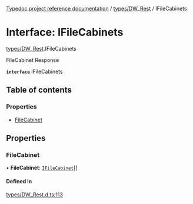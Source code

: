 [Typedoc project reference documentation](../README.md) / [types/DW_Rest](../modules/types_dw_rest.md) / IFileCabinets

# Interface: IFileCabinets

[types/DW_Rest](../modules/types_dw_rest.md).IFileCabinets

FileCabinet Response

**`interface`** IFileCabinets

## Table of contents

### Properties

- [FileCabinet](types_dw_rest.ifilecabinets.md#filecabinet)

## Properties

### FileCabinet

• **FileCabinet**: [`IFileCabinet`](types_dw_rest.ifilecabinet.md)[]

#### Defined in

[types/DW_Rest.d.ts:113](https://github.com/DocuWare/REST-Sample-TS/blob/828b3d4/src/types/DW_Rest.d.ts#L113)
